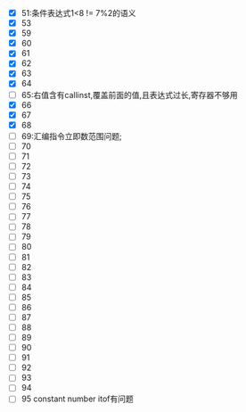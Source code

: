 <!--
 * @Description: 
 * @Author: 王清哲
 * @Date: 2023-07-21 11:01:29
 * @LastEditTime: 2023-07-21 11:42:20
 * @LastEditors: 王清哲
-->
 - [x] 51:条件表达式1<8 != 7%2的语义
 - [x] 53
 - [x] 59
 - [x] 60
 - [x] 61
 - [x] 62
 - [x] 63
 - [x] 64
 - [ ] 65:右值含有callinst,覆盖前面的值,且表达式过长,寄存器不够用
 - [x] 66
 - [x] 67
 - [x] 68
 - [ ] 69:汇编指令立即数范围问题;
 - [ ] 70
 - [ ] 71
 - [ ] 72
 - [ ] 73
 - [ ] 74
 - [ ] 75
 - [ ] 76
 - [ ] 77
 - [ ] 78
 - [ ] 79
 - [ ] 80
 - [ ] 81
 - [ ] 82
 - [ ] 83
 - [ ] 84
 - [ ] 85
 - [ ] 86
 - [ ] 87
 - [ ] 88
 - [ ] 89
 - [ ] 90
 - [ ] 91
 - [ ] 92
 - [ ] 93
 - [ ] 94
 - [ ] 95 constant number itof有问题